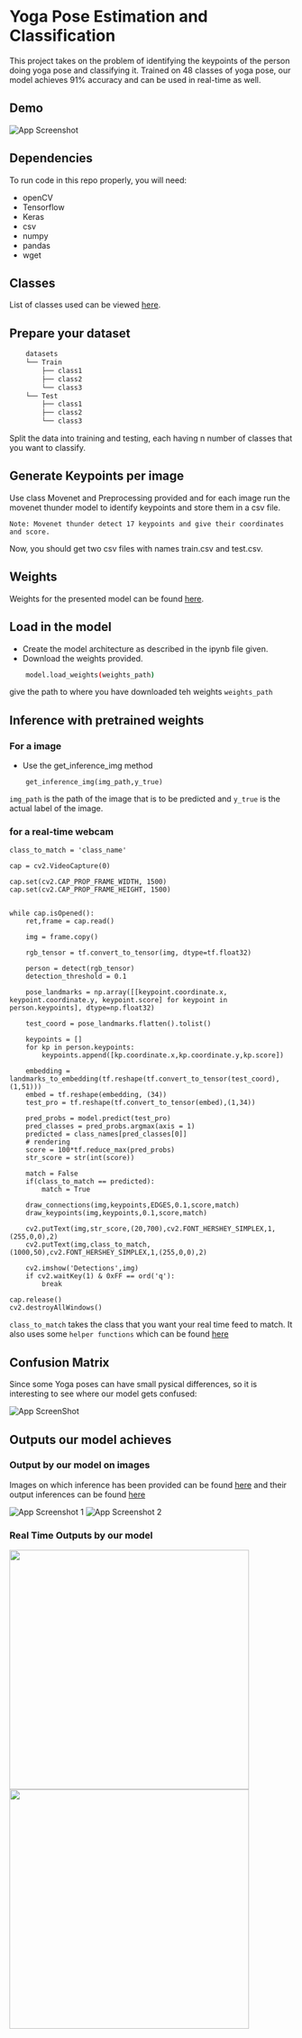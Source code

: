 # Yoga Pose Estimation and Classification

This project takes on the problem of identifying the keypoints of the person
doing yoga pose and classifying it. Trained on 48 classes of yoga pose, our model
achieves 91% accuracy and can be used in real-time as well.



## Demo

![App Screenshot](https://github.com/khushimitr/YogaPoseEstimationAndClassification/blob/main/Inferences/Bhujangasana.gif)


## Dependencies
To run code in this repo properly, you will need:
* openCV
* Tensorflow
* Keras
* csv
* numpy
* pandas
* wget

## Classes
List of classes used can be viewed [here](https://github.com/khushimitr/YogaPoseEstimationAndClassification/blob/main/Models/pose_labels.txt).

## Prepare your dataset
```bash
    datasets
    └── Train 
        ├── class1
        ├── class2
        └── class3
    └── Test
        ├── class1
        ├── class2
        └── class3

```

Split the data into training and testing, each having n number of classes that you
want to classify.

## Generate Keypoints per image
Use class Movenet and Preprocessing provided and for each image run the 
movenet thunder model to identify keypoints and store them in a csv file.

```
Note: Movenet thunder detect 17 keypoints and give their coordinates and score.
```

Now, you should get two csv files with names train.csv and test.csv.


## Weights

Weights for the presented model can be found [here](https://github.com/khushimitr/YogaPoseEstimationAndClassification/blob/main/Models/weights_yoga_dataset.best2.hdf5).

## Load in the model

* Create the model architecture as described in the ipynb file given.
* Download the weights provided.
``` bash
    model.load_weights(weights_path)
```
give the path to where you have downloaded teh weights `weights_path`

## Inference with pretrained weights

### For a image
* Use the get_inference_img method
```
    get_inference_img(img_path,y_true)
```

`img_path` is the path of the image that is to be predicted and `y_true` is
the actual label of the image.


### for a real-time webcam
```
class_to_match = 'class_name'

cap = cv2.VideoCapture(0)

cap.set(cv2.CAP_PROP_FRAME_WIDTH, 1500)
cap.set(cv2.CAP_PROP_FRAME_HEIGHT, 1500)


while cap.isOpened():
    ret,frame = cap.read()
    
    img = frame.copy()
        
    rgb_tensor = tf.convert_to_tensor(img, dtype=tf.float32)

    person = detect(rgb_tensor)
    detection_threshold = 0.1
    
    pose_landmarks = np.array([[keypoint.coordinate.x, keypoint.coordinate.y, keypoint.score] for keypoint in person.keypoints], dtype=np.float32)

    test_coord = pose_landmarks.flatten().tolist()

    keypoints = []
    for kp in person.keypoints:
        keypoints.append([kp.coordinate.x,kp.coordinate.y,kp.score])

    embedding = landmarks_to_embedding(tf.reshape(tf.convert_to_tensor(test_coord),(1,51)))
    embed = tf.reshape(embedding, (34))
    test_pro = tf.reshape(tf.convert_to_tensor(embed),(1,34))

    pred_probs = model.predict(test_pro)
    pred_classes = pred_probs.argmax(axis = 1)
    predicted = class_names[pred_classes[0]]
    # rendering
    score = 100*tf.reduce_max(pred_probs)
    str_score = str(int(score))

    match = False
    if(class_to_match == predicted):
        match = True
        
    draw_connections(img,keypoints,EDGES,0.1,score,match)
    draw_keypoints(img,keypoints,0.1,score,match)
    
    cv2.putText(img,str_score,(20,700),cv2.FONT_HERSHEY_SIMPLEX,1,(255,0,0),2)
    cv2.putText(img,class_to_match,(1000,50),cv2.FONT_HERSHEY_SIMPLEX,1,(255,0,0),2)
    
    cv2.imshow('Detections',img)
    if cv2.waitKey(1) & 0xFF == ord('q'):
        break
    
cap.release()
cv2.destroyAllWindows()

```

`class_to_match` takes the class that you want your real time feed to match.
It also uses some `helper functions` which can be found [here](https://github.com/khushimitr/YogaPoseEstimationAndClassification/blob/main/Helper_Drawing_Functions.py)

## Confusion Matrix

Since some Yoga poses can have small pysical differences, 
so it is interesting to see where our model gets confused:

![App ScreenShot](https://github.com/khushimitr/YogaPoseEstimationAndClassification/blob/main/Inferences/confusion_matrix.png)


## Outputs our model achieves

### Output by our model on images
Images on which inference has been provided can be found [here](https://github.com/khushimitr/YogaPoseEstimationAndClassification/tree/main/inference_images)
and their output inferences can be found [here](https://github.com/khushimitr/YogaPoseEstimationAndClassification/tree/main/Inferences)

![App Screenshot 1](https://github.com/khushimitr/YogaPoseEstimationAndClassification/blob/main/Inferences/Screenshot_1.png)
![App Screenshot 2](https://github.com/khushimitr/YogaPoseEstimationAndClassification/blob/main/Inferences/Screenshot_2.png)

### Real Time Outputs by our model
<!-- ![App Screenshot-1](https://github.com/khushimitr/YogaPoseEstimationAndClassification/blob/main/Inferences/Balasana.gif) ![App ScreenShot-2](https://github.com/khushimitr/YogaPoseEstimationAndClassification/blob/main/Inferences/Hastauttasana.gif) -->

<img src="https://github.com/khushimitr/YogaPoseEstimationAndClassification/blob/main/Inferences/Balasana.gif" width="425"/> <img src="https://github.com/khushimitr/YogaPoseEstimationAndClassification/blob/main/Inferences/Hastauttasana.gif" width="425"/> 



